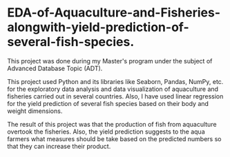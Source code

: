 # EDA-of-Aquaculture-and-Fisheries-alongwith-yield-prediction-of-several-fish-species.

This project was done during my Master's program under the subject of Advanced Database Topic (ADT).

This project used Python and its libraries like Seaborn, Pandas, NumPy, etc. for the exploratory data analysis and data visualization of aquaculture and fisheries carried out in several countries. Also, I have used linear regression for the yield prediction of several fish species based on their body and weight dimensions.

The result of this project was that the production of fish from aquaculture overtook the fisheries. Also, the yield prediction suggests to the aqua farmers what measures should be take based on the predicted numbers so that they can increase their product.
